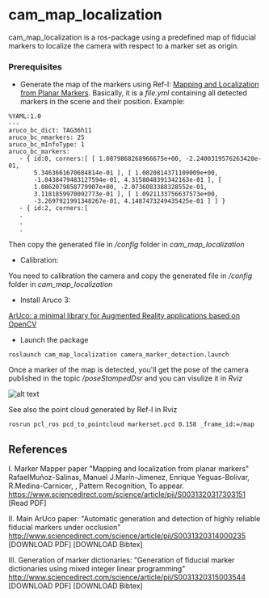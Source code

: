 # cam_map_localization
cam_map_localization is a ros-package using a predefined map of fiducial markers to localize the camera with respect to a marker set as origin.

### Prerequisites
* Generate the map of the markers using Ref-I: [Mapping and Localization from Planar Markers](http://www.uco.es/investiga/grupos/ava/node/57/). Basically, it is a *file.yml* containing all detected markers in the scene and their position. Example:

```
%YAML:1.0
---
aruco_bc_dict: TAG36h11
aruco_bc_nmarkers: 25
aruco_bc_mInfoType: 1
aruco_bc_markers:
   - { id:0, corners:[ [ 1.0879868268966675e+00, -2.2400319576263428e-01,
       5.3463661670684814e-01 ], [ 1.0820814371109009e+00,
       -1.0438479483127594e-01, 4.3158048391342163e-01 ], [
       1.0862079858779907e+00, -2.0736083388328552e-01,
       3.1181859970092773e-01 ], [ 1.0921133756637573e+00,
       -3.2697921991348267e-01, 4.1487473249435425e-01 ] ] }
   - { id:2, corners:[  
   .
   .
   .
```

Then copy the generated file in */config* folder in *cam_map_localization*

* Calibration:

You need to calibration the camera and copy the generated file in */config* folder in *cam_map_localization*

* Install Aruco 3:

[ArUco: a minimal library for Augmented Reality applications based on OpenCV](http://www.uco.es/investiga/grupos/ava/node/26)

* Launch the package
```
roslaunch cam_map_localization camera_marker_detection.launch
```

Once a marker of the map is detected, you'll get the pose of the camera published in the topic */poseStampedDsr* and you can visulize it in *Rviz*

![alt text](https://i.imgur.com/M6Uja1A.png)

See also the point cloud generated by Ref-I in Rviz
```
rosrun pcl_ros pcd_to_pointcloud markerset.pcd 0.158 _frame_id:=/map
```

## References

I. Marker Mapper paper 
"Mapping and localization from planar markers"
RafaelMuñoz-Salinas, Manuel J.Marín-Jimenez, Enrique Yeguas-Bolivar, R.Medina-Carnicer, , Pattern Recognition, To appear.
https://www.sciencedirect.com/science/article/pii/S0031320317303151
[Read PDF]
 
 
II. Main ArUco paper:
"Automatic generation and detection of highly reliable fiducial markers under occlusion"
http://www.sciencedirect.com/science/article/pii/S0031320314000235
[DOWNLOAD PDF]
[DOWNLOAD Bibtex]
 
III. Generation of marker dictionaries:
"Generation of fiducial marker dictionaries using mixed integer linear programming"
http://www.sciencedirect.com/science/article/pii/S0031320315003544
[DOWNLOAD PDF]
[DOWNLOAD Bibtex]
 
